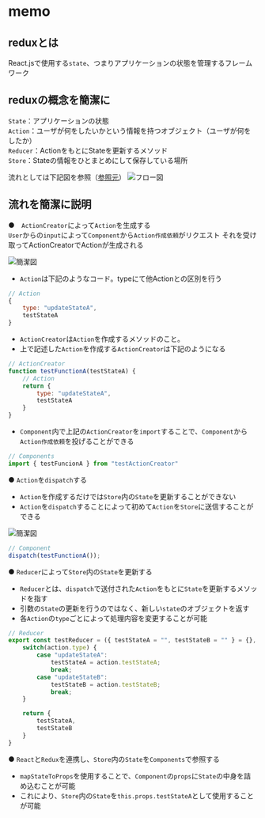# memo
## reduxとは
React.jsで使用する`state`、つまりアプリケーションの状態を管理するフレームワーク

## reduxの概念を簡潔に

`State`：アプリケーションの状態  
`Action`：ユーザが何をしたいかという情報を持つオブジェクト（ユーザが何をしたか）  
`Reducer`：ActionをもとにStateを更新するメソッド  
`Store`：Stateの情報をひとまとめにして保存している場所  

流れとしては下記図を参照（[参照元](https://future-architect.github.io/articles/20200429/)）
![フロー図](https://future-architect.github.io/images/20200429/1.png)


## 流れを簡潔に説明
●　`ActionCreator`によって`Action`を生成する  
`User`からの`input`によって`Component`から`Action作成依頼`がリクエスト
それを受け取ってActionCreatorでActionが生成される

![簡潔図](https://future-architect.github.io/images/20200429/2.png)


- `Action`は下記のようなコード。typeにて他Actionとの区別を行う
```js
// Action
{
    type: "updateStateA",
    testStateA
}
```

- `ActionCreator`は`Action`を作成するメソッドのこと。
- 上で記述した`Action`を作成する`ActionCreator`は下記のようになる
```js
// ActionCreator
function testFunctionA(testStateA) {
    // Action
    return {
        type: "updateStateA",
        testStateA
    }
}
```

- `Component`内で上記の`ActionCreator`を`import`することで、`Component`から`Action作成依頼`を投げることができる
```js
// Components
import { testFuncionA } from "testActionCreator"

```

● `Action`を`dispatch`する  
- `Action`を作成するだけでは`Store`内の`State`を更新することができない
- `Action`を`dispatch`することによって初めて`Action`を`Store`に送信することができる

![簡潔図](https://future-architect.github.io/images/20200429/3.png)

```js
// Component
dispatch(testFunctionA());
```


● `Reducer`によって`Store`内の`State`を更新する
- `Reducer`とは、`dispatch`で送付された`Action`をもとに`State`を更新するメソッドを指す
- 引数の`State`の更新を行うのではなく、新しい`state`のオブジェクトを返す
- 各`Action`の`type`ごとによって処理内容を変更することが可能

```js
// Reducer
export const testReducer = ({ testStateA = "", testStateB = "" } = {}, action) => {
    switch(action.type) {
        case "updateStateA": 
            testStateA = action.testStateA;
            break;
        case "updateStateB":
            testStateB = action.testStateB;
            break;
    }

    return {
        testStateA,
        testStateB
    }
}
```

● `React`と`Redux`を連携し、`Store`内の`State`を`Components`で参照する
- `mapStateToProps`を使用することで、`Component`の`props`に`State`の中身を詰め込むことが可能
- これにより、`Store`内の`State`を`this.props.testStateA`として使用することが可能